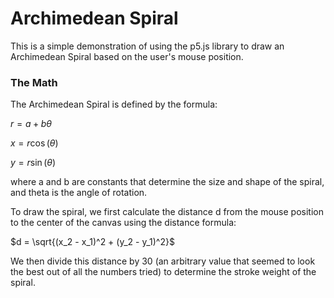 # Archimedean Spiral
This is a simple demonstration of using the p5.js library to draw an Archimedean Spiral based on the user's mouse position.

### The Math
The Archimedean Spiral is defined by the formula:

$r = a + b \theta$

$x = r \cos(\theta)$

$y = r \sin(\theta)$

where a and b are constants that determine the size and shape of the spiral, and theta is the angle of rotation.

To draw the spiral, we first calculate the distance d from the mouse position to the center of the canvas using the distance formula:

$d = \sqrt{(x_2 - x_1)^2 + (y_2 - y_1)^2}$

We then divide this distance by 30 (an arbitrary value that seemed to look the best out of all the numbers tried) to determine the stroke weight of the spiral.
